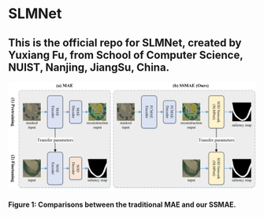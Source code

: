 # SLMNet
<h2>This is the official repo for SLMNet, created by Yuxiang Fu, from School of Computer Science, NUIST, Nanjing, JiangSu, China.</h2>

<img src="./assets/Fig1.png">
<h4>Figure 1: Comparisons between the traditional MAE and our SSMAE.</h4>
